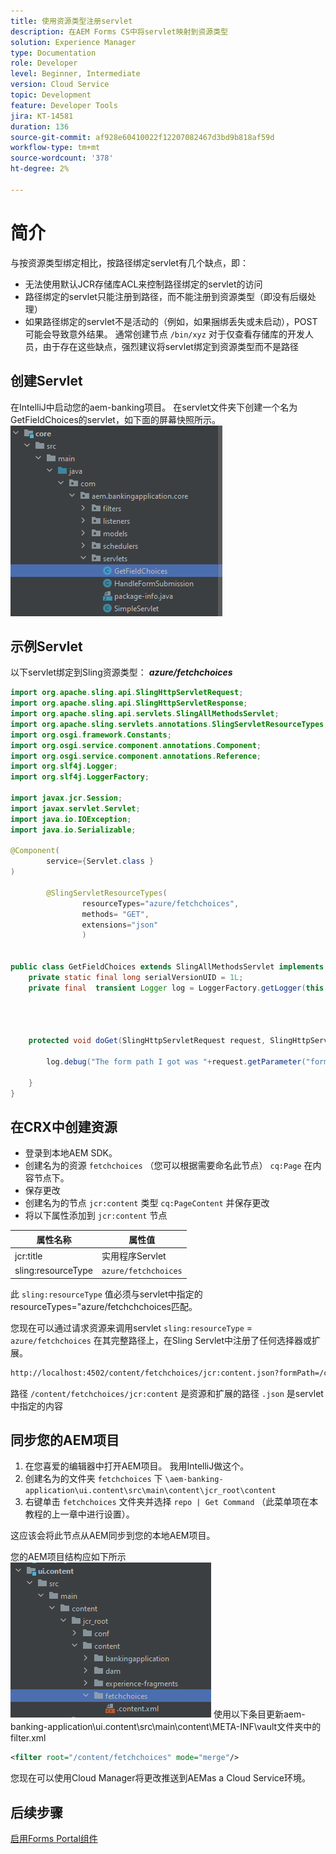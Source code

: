 ```yaml
---
title: 使用资源类型注册servlet
description: 在AEM Forms CS中将servlet映射到资源类型
solution: Experience Manager
type: Documentation
role: Developer
level: Beginner, Intermediate
version: Cloud Service
topic: Development
feature: Developer Tools
jira: KT-14581
duration: 136
source-git-commit: af928e60410022f12207082467d3bd9b818af59d
workflow-type: tm+mt
source-wordcount: '378'
ht-degree: 2%

---
```


# 简介

与按资源类型绑定相比，按路径绑定servlet有几个缺点，即：

* 无法使用默认JCR存储库ACL来控制路径绑定的servlet的访问
* 路径绑定的servlet只能注册到路径，而不能注册到资源类型（即没有后缀处理）
* 如果路径绑定的servlet不是活动的（例如，如果捆绑丢失或未启动），POST可能会导致意外结果。 通常创建节点 `/bin/xyz` 对于仅查看存储库的开发人员，由于存在这些缺点，强烈建议将servlet绑定到资源类型而不是路径

## 创建Servlet

在IntelliJ中启动您的aem-banking项目。 在servlet文件夹下创建一个名为GetFieldChoices的servlet，如下面的屏幕快照所示。
![选项](assets/fetchchoices.png)

## 示例Servlet

以下servlet绑定到Sling资源类型： _**azure/fetchchoices**_



```java
import org.apache.sling.api.SlingHttpServletRequest;
import org.apache.sling.api.SlingHttpServletResponse;
import org.apache.sling.api.servlets.SlingAllMethodsServlet;
import org.apache.sling.servlets.annotations.SlingServletResourceTypes;
import org.osgi.framework.Constants;
import org.osgi.service.component.annotations.Component;
import org.osgi.service.component.annotations.Reference;
import org.slf4j.Logger;
import org.slf4j.LoggerFactory;

import javax.jcr.Session;
import javax.servlet.Servlet;
import java.io.IOException;
import java.io.Serializable;

@Component(
        service={Servlet.class }
)

        @SlingServletResourceTypes(
                resourceTypes="azure/fetchchoices",
                methods= "GET",
                extensions="json"
                )


public class GetFieldChoices extends SlingAllMethodsServlet implements Serializable {
    private static final long serialVersionUID = 1L;
    private final  transient Logger log = LoggerFactory.getLogger(this.getClass());


   

    protected void doGet(SlingHttpServletRequest request, SlingHttpServletResponse response) {

        log.debug("The form path I got was "+request.getParameter("formPath"));

    }
}
```

## 在CRX中创建资源

* 登录到本地AEM SDK。
* 创建名为的资源 `fetchchoices` （您可以根据需要命名此节点） `cq:Page` 在内容节点下。
* 保存更改
* 创建名为的节点 `jcr:content` 类型 `cq:PageContent` 并保存更改
* 将以下属性添加到 `jcr:content` 节点

| 属性名称 | 属性值 |
|--------------------|--------------------|
| jcr:title | 实用程序Servlet |
| sling:resourceType | `azure/fetchchoices` |


此 `sling:resourceType` 值必须与servlet中指定的resourceTypes=&quot;azure/fetchchchoices匹配。

您现在可以通过请求资源来调用servlet `sling:resourceType` = `azure/fetchchoices` 在其完整路径上，在Sling Servlet中注册了任何选择器或扩展。

```html
http://localhost:4502/content/fetchchoices/jcr:content.json?formPath=/content/forms/af/forrahul/jcr:content/guideContainer
```

路径 `/content/fetchchoices/jcr:content` 是资源和扩展的路径 `.json` 是servlet中指定的内容

## 同步您的AEM项目

1. 在您喜爱的编辑器中打开AEM项目。 我用IntelliJ做这个。
1. 创建名为的文件夹 `fetchchoices` 下 `\aem-banking-application\ui.content\src\main\content\jcr_root\content`
1. 右键单击 `fetchchoices` 文件夹并选择 `repo | Get Command` （此菜单项在本教程的上一章中进行设置）。

这应该会将此节点从AEM同步到您的本地AEM项目。

您的AEM项目结构应如下所示
![resource-resolver](assets/mapping-servlet-resource.png)
使用以下条目更新aem-banking-application\ui.content\src\main\content\META-INF\vault文件夹中的filter.xml

```xml
<filter root="/content/fetchchoices" mode="merge"/>
```

您现在可以使用Cloud Manager将更改推送到AEMas a Cloud Service环境。

## 后续步骤

[启用Forms Portal组件](./forms-portal-components.md)



